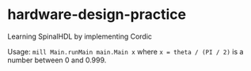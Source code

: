 # hardware-design-practice
Learning SpinalHDL by implementing Cordic

Usage: `mill Main.runMain main.Main x` where `x = theta / (PI / 2)` is a number between 0 and 0.999.
